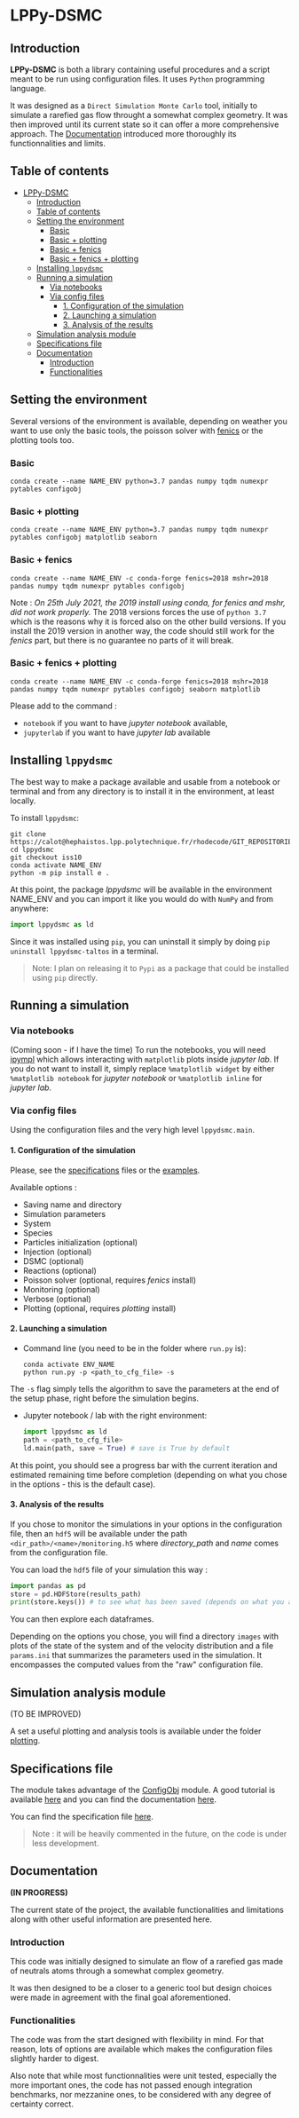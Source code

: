 # LPPy-DSMC

## Introduction

**LPPy-DSMC** is both a library containing useful procedures and a script meant to be run using configuration files. It uses `Python` programming language.

It was designed as a `Direct Simulation Monte Carlo` tool, initially to simulate a rarefied gas flow throught a somewhat complex geometry. It was then improved until its current state so it can offer a more comprehensive approach. The [Documentation](#documentation) introduced more thoroughly its functionnalities and limits.

## Table of contents
- [LPPy-DSMC](#lppy-dsmc)
  - [Introduction](#introduction)
  - [Table of contents](#table-of-contents)
  - [Setting the environment](#setting-the-environment)
    - [Basic](#basic)
    - [Basic + plotting](#basic--plotting)
    - [Basic + fenics](#basic--fenics)
    - [Basic + fenics + plotting](#basic--fenics--plotting)
  - [Installing `lppydsmc`](#installing-lppydsmc)
  - [Running a simulation](#running-a-simulation)
    - [Via notebooks](#via-notebooks)
    - [Via config files](#via-config-files)
      - [1. Configuration of the simulation](#1-configuration-of-the-simulation)
      - [2. Launching a simulation](#2-launching-a-simulation)
      - [3. Analysis of the results](#3-analysis-of-the-results)
  - [Simulation analysis module](#simulation-analysis-module)
  - [Specifications file](#specifications-file)
  - [Documentation](#documentation)
    - [Introduction](#introduction-1)
    - [Functionalities](#functionalities)


## Setting the environment

Several versions of the environment is available, depending on weather you want to use only the basic tools, the poisson solver with [fenics](https://fenicsproject.org/) or the plotting tools too.

### Basic 
```
conda create --name NAME_ENV python=3.7 pandas numpy tqdm numexpr pytables configobj
```
### Basic + plotting
```
conda create --name NAME_ENV python=3.7 pandas numpy tqdm numexpr pytables configobj matplotlib seaborn 
```
### Basic + fenics
```
conda create --name NAME_ENV -c conda-forge fenics=2018 mshr=2018 pandas numpy tqdm numexpr pytables configobj
```

Note : *On 25th July 2021, the 2019 install using conda, for *fenics* and *mshr*, did not work properly.* The 2018 versions forces the use of `python 3.7` which is the reasons why it is forced also on the other build versions. If you install the 2019 version in another way, the code should still work for the *fenics* part, but there is no guarantee no parts of it will break.

### Basic + fenics + plotting
```
conda create --name NAME_ENV -c conda-forge fenics=2018 mshr=2018 pandas numpy tqdm numexpr pytables configobj seaborn matplotlib
```

Please add to the command :
- `notebook` if you want to have *jupyter notebook* available,
- `jupyterlab` if you want to have *jupyter lab* available

## Installing `lppydsmc`

The best way to make a package available and usable from a notebook or terminal and from any directory is to install it in the environment, at least locally.

To install `lppydsmc`:
```shell
git clone https://calot@hephaistos.lpp.polytechnique.fr/rhodecode/GIT_REPOSITORIES/LPP/Users/Calot/lppydsmc
cd lppydsmc
git checkout iss10
conda activate NAME_ENV
python -m pip install e .
```
At this point, the package *lppydsmc* will be available in the environment NAME_ENV and you can import it like you would do with `NumPy` and from anywhere:
```python
import lppydsmc as ld
```

Since it was installed using `pip`, you can uninstall it simply by doing `pip uninstall lppydsmc-taltos` in a terminal.

> Note: I plan on releasing it to `Pypi` as a package that could be installed using `pip` directly.

## Running a simulation

### Via notebooks
 (Coming soon - if I have the time) 
To run the notebooks, you will need [ipympl](https://github.com/matplotlib/ipympl) which allows interacting with `matplotlib` plots inside *jupyter lab*. If you do not want to install it, simply replace `%matplotlib widget` by either `%matplotlib notebook` for *jupyter notebook* or `%matplotlib inline` for *jupyter lab*.

### Via config files
Using the configuration files and the very high level `lppydsmc.main`.
#### 1. Configuration of the simulation 
Please, see the [specifications](lppydsmc/config/spec.ini) files or the [examples](./benchmarks/).

Available options :
- Saving name and directory
- Simulation parameters
- System
- Species
- Particles initialization (optional)
- Injection (optional)
- DSMC (optional)
- Reactions (optional)
- Poisson solver (optional, requires *fenics* install)
- Monitoring (optional)
- Verbose (optional)
- Plotting (optional, requires *plotting* install)
#### 2. Launching a simulation
- Command line (you need to be in the folder where `run.py` is):
   ```shell
   conda activate ENV_NAME
   python run.py -p <path_to_cfg_file> -s 
   ```
The `-s` flag simply tells the algorithm to save the parameters at the end of the setup phase, right before the simulation begins.

- Jupyter notebook / lab with the right environment:
    ```python
    import lppydsmc as ld
    path = <path_to_cfg_file>
    ld.main(path, save = True) # save is True by default
    ```

At this point, you should see a progress bar with the current iteration and estimated remaining time before completion (depending on what you chose in the options - this is the default case).

#### 3. Analysis of the results
If you chose to monitor the simulations in your options in the configuration file, then an `hdf5` will be available under the path `<dir_path>/<name>/monitoring.h5` where *directory_path* and *name* comes from the configuration file.

You can load the `hdf5` file of your simulation this way :
```python
import pandas as pd
store = pd.HDFStore(results_path)
print(store.keys()) # to see what has been saved (depends on what you activated amongst the optional options)
```
You can then explore each dataframes.

Depending on the options you chose, you will find a directory `images` with plots of the state of the system and of the velocity distribution and a file `params.ini` that summarizes the parameters used in the simulation. It encompasses the computed values from the "raw" configuration file.

## Simulation analysis module 
(TO BE IMPROVED)

A set a useful plotting and analysis tools is available under the folder [plotting](plotting/).

## Specifications file
The module takes advantage of the [ConfigObj](https://github.com/DiffSK/configobj) module. A good tutorial is available [here](http://www.voidspace.org.uk/python/articles/configobj.shtml) and you can find the documentation [here](https://configobj.readthedocs.io/en/latest/).

You can find the specification file [here](lppydsmc/config/spec.ini). 

> Note : it will be heavily commented in the future, on the code is under less development.

## Documentation 
**(IN PROGRESS)**

The current state of the project, the available functionalities and limitations along with other useful information are presented here.

### Introduction

This code was initially designed to simulate an flow of a rarefied gas made of neutrals atoms through a somewhat complex geometry.

It was then designed to be a closer to a generic tool but design choices were made in agreement with the final goal aforementioned.

### Functionalities 

The code was from the start designed with flexibility in mind. For that reason, lots of options are available which makes the configuration files slightly harder to digest.

Also note that while most functionnalities were unit tested, especially the more important ones, the code has not passed enough integration benchmarks, nor mezzanine ones, to be considered with any degree of certainty correct.
